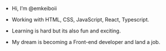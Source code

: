 - Hi, I’m @emkeiboii
- Working with HTML, CSS, JavaScript, React, Typescript.
- Learning is hard but its also fun and exciting.

- My dream is becoming a Front-end developer and land a job.

<!---
emkeiboii/emkeiboii is a ✨ special ✨ repository because its `README.md` (this file) appears on your GitHub profile.
You can click the Preview link to take a look at your changes.
--->

